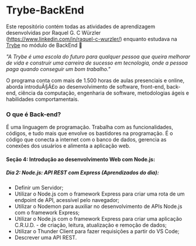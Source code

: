 # Trybe-BackEnd

Este repositório contém todas as atividades de aprendizagem desenvolvidas por Raquel G. C Würzler (https://www.linkedin.com/in/raquel-c-wurzler/) enquanto estudava na [Trybe](https://www.betrybe.com/) no módulo de BackEnd :rocket:

_"A Trybe é uma escola do futuro para qualquer pessoa que queira melhorar de vida e construir uma carreira de sucesso em tecnologia, onde a pessoa paga quando conseguir um bom trabalho."_

O programa conta com mais de 1.500 horas de aulas presenciais e online, aborda introduÃ§Ã£o ao desenvolvimento de software, front-end, back-end, ciência da computação, engenharia de software, metodologias ágeis e habilidades comportamentais.

### O que é Back-end?
É uma linguagem de programação. Trabalha com as funcionalidades, códigos, e tudo mais que envolve os bastidores na programação.
É o código que conecta a internet com o banco de dados, gerencia as conexões dos usuários e alimenta a aplicação web.

#### Seção 4: Introdução ao desenvolvimento Web com Node.js:

##### Dia 2: Node.js: API REST com Express (Aprendizados do dia):
* Definir um Servidor;
* Utilizar o Node.js com o framework Express para criar uma rota de um endpoint de API, acessível pelo navegador;
* Utilizar o Nodemon para auxiliar no desenvolvimento de APIs Node.js com o framework Express;
* Utilizar o Node.js com o framework Express para criar uma aplicação C.R.U.D. - de criação, leitura, atualização e remoção de dados;
* Utilizar o Thunder Client para fazer requisições a partir do VS Code;
* Descrever uma API REST.
